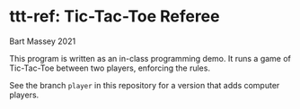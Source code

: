 # ttt-ref: Tic-Tac-Toe Referee
Bart Massey 2021

This program is written as an in-class programming demo.  It
runs a game of Tic-Tac-Toe between two players, enforcing
the rules.

See the branch `player` in this repository for a version
that adds computer players.
